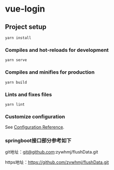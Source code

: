 # vue-login

## Project setup
```
yarn install
```

### Compiles and hot-reloads for development
```
yarn serve
```

### Compiles and minifies for production
```
yarn build
```

### Lints and fixes files
```
yarn lint
```

### Customize configuration
See [Configuration Reference](https://cli.vuejs.org/config/).


### springboot接口部分参考如下
git地址：git@github.com:zywhmj/flushData.git

https地址：https://github.com/zywhmj/flushData.git
